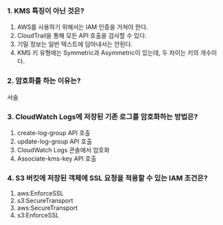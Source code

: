 ### 1. KMS 특징이 아닌 것은?
1. AWS를 사용하기 위해서는 IAM 인증을 거쳐야 한다.
2. CloudTrail을 통해 모든 API 호출을 검사할 수 있다.
3. 기밀 정보는 일반 텍스트에 담아내서는 안된다.
4. KMS 키 유형에는 Symmetric과 Asymmetric이 있는데, 두 차이는 키의 개수이다.

### 2. 암호화를 하는 이유는?
서술

### 3. CloudWatch Logs에 저장된 기존 로그를 암호화하는 방법은?
1. create-log-group API 호출
2. update-log-group API 호출
3. CloudWatch Logs 콘솔에서 암호화
4. Associate-kms-key API 호출

### 4. S3 버킷에 저장된 객체에 SSL 요청을 적용할 수 있는 IAM 조건은?
1. aws:EnforceSSL
2. s3:SecureTransport
3. aws:SecureTransport
4. s3:EnforceSSL

